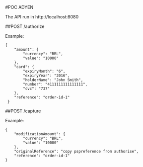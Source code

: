 #POC ADYEN

The API run in http://localhost:8080

##POST
/authorize

Example:
```
{
    "amount": {
        "currency": "BRL",
        "value": "10000"
    },
    "card": {
        "expiryMonth": "6",
        "expiryYear": "2016",
        "holderName": "John Smith",
        "number": "4111111111111111",
        "cvc": "737"
    },
    "reference": "order-id-1"
 }
 ```

##POST
/capture

Example:
```
{
    "modificationAmount": {
        "currency": "BRL",
        "value": "10000"
    },
    "originalReference": "copy pspreference from authorise",
    "reference": "order-id-1"
}
```